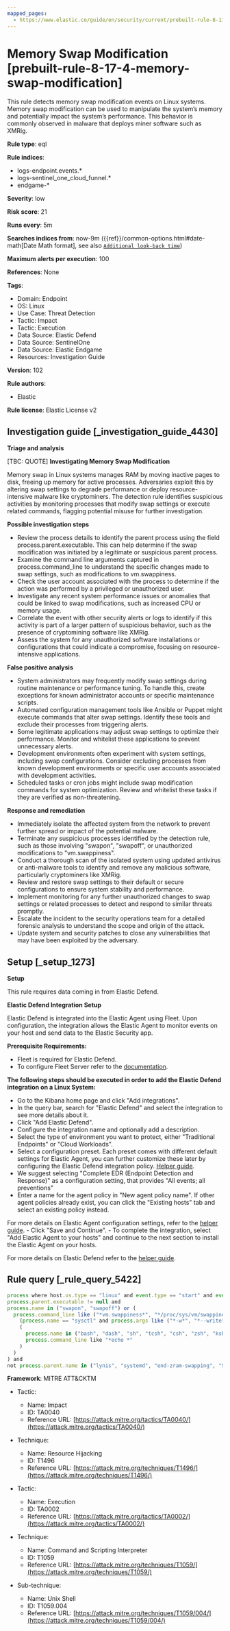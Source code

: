 ```yaml
---
mapped_pages:
  - https://www.elastic.co/guide/en/security/current/prebuilt-rule-8-17-4-memory-swap-modification.html
---
```


# Memory Swap Modification [prebuilt-rule-8-17-4-memory-swap-modification]

This rule detects memory swap modification events on Linux systems. Memory swap modification can be used to manipulate the system’s memory and potentially impact the system’s performance. This behavior is commonly observed in malware that deploys miner software such as XMRig.

**Rule type**: eql

**Rule indices**:

* logs-endpoint.events.*
* logs-sentinel_one_cloud_funnel.*
* endgame-*

**Severity**: low

**Risk score**: 21

**Runs every**: 5m

**Searches indices from**: now-9m ({{ref}}/common-options.html#date-math[Date Math format], see also [`Additional look-back time`](docs-content://solutions/security/detect-and-alert/create-detection-rule.md#rule-schedule))

**Maximum alerts per execution**: 100

**References**: None

**Tags**:

* Domain: Endpoint
* OS: Linux
* Use Case: Threat Detection
* Tactic: Impact
* Tactic: Execution
* Data Source: Elastic Defend
* Data Source: SentinelOne
* Data Source: Elastic Endgame
* Resources: Investigation Guide

**Version**: 102

**Rule authors**:

* Elastic

**Rule license**: Elastic License v2

## Investigation guide [_investigation_guide_4430]

**Triage and analysis**

[TBC: QUOTE]
**Investigating Memory Swap Modification**

Memory swap in Linux systems manages RAM by moving inactive pages to disk, freeing up memory for active processes. Adversaries exploit this by altering swap settings to degrade performance or deploy resource-intensive malware like cryptominers. The detection rule identifies suspicious activities by monitoring processes that modify swap settings or execute related commands, flagging potential misuse for further investigation.

**Possible investigation steps**

* Review the process details to identify the parent process using the field process.parent.executable. This can help determine if the swap modification was initiated by a legitimate or suspicious parent process.
* Examine the command line arguments captured in process.command_line to understand the specific changes made to swap settings, such as modifications to vm.swappiness.
* Check the user account associated with the process to determine if the action was performed by a privileged or unauthorized user.
* Investigate any recent system performance issues or anomalies that could be linked to swap modifications, such as increased CPU or memory usage.
* Correlate the event with other security alerts or logs to identify if this activity is part of a larger pattern of suspicious behavior, such as the presence of cryptomining software like XMRig.
* Assess the system for any unauthorized software installations or configurations that could indicate a compromise, focusing on resource-intensive applications.

**False positive analysis**

* System administrators may frequently modify swap settings during routine maintenance or performance tuning. To handle this, create exceptions for known administrator accounts or specific maintenance scripts.
* Automated configuration management tools like Ansible or Puppet might execute commands that alter swap settings. Identify these tools and exclude their processes from triggering alerts.
* Some legitimate applications may adjust swap settings to optimize their performance. Monitor and whitelist these applications to prevent unnecessary alerts.
* Development environments often experiment with system settings, including swap configurations. Consider excluding processes from known development environments or specific user accounts associated with development activities.
* Scheduled tasks or cron jobs might include swap modification commands for system optimization. Review and whitelist these tasks if they are verified as non-threatening.

**Response and remediation**

* Immediately isolate the affected system from the network to prevent further spread or impact of the potential malware.
* Terminate any suspicious processes identified by the detection rule, such as those involving "swapon", "swapoff", or unauthorized modifications to "vm.swappiness".
* Conduct a thorough scan of the isolated system using updated antivirus or anti-malware tools to identify and remove any malicious software, particularly cryptominers like XMRig.
* Review and restore swap settings to their default or secure configurations to ensure system stability and performance.
* Implement monitoring for any further unauthorized changes to swap settings or related processes to detect and respond to similar threats promptly.
* Escalate the incident to the security operations team for a detailed forensic analysis to understand the scope and origin of the attack.
* Update system and security patches to close any vulnerabilities that may have been exploited by the adversary.


## Setup [_setup_1273]

**Setup**

This rule requires data coming in from Elastic Defend.

**Elastic Defend Integration Setup**

Elastic Defend is integrated into the Elastic Agent using Fleet. Upon configuration, the integration allows the Elastic Agent to monitor events on your host and send data to the Elastic Security app.

**Prerequisite Requirements:**

* Fleet is required for Elastic Defend.
* To configure Fleet Server refer to the [documentation](docs-content://reference/ingestion-tools/fleet/fleet-server.md).

**The following steps should be executed in order to add the Elastic Defend integration on a Linux System:**

* Go to the Kibana home page and click "Add integrations".
* In the query bar, search for "Elastic Defend" and select the integration to see more details about it.
* Click "Add Elastic Defend".
* Configure the integration name and optionally add a description.
* Select the type of environment you want to protect, either "Traditional Endpoints" or "Cloud Workloads".
* Select a configuration preset. Each preset comes with different default settings for Elastic Agent, you can further customize these later by configuring the Elastic Defend integration policy. [Helper guide](docs-content://solutions/security/configure-elastic-defend/configure-an-integration-policy-for-elastic-defend.md).
* We suggest selecting "Complete EDR (Endpoint Detection and Response)" as a configuration setting, that provides "All events; all preventions"
* Enter a name for the agent policy in "New agent policy name". If other agent policies already exist, you can click the "Existing hosts" tab and select an existing policy instead.

For more details on Elastic Agent configuration settings, refer to the [helper guide](docs-content://reference/ingestion-tools/fleet/agent-policy.md). - Click "Save and Continue". - To complete the integration, select "Add Elastic Agent to your hosts" and continue to the next section to install the Elastic Agent on your hosts.

For more details on Elastic Defend refer to the [helper guide](docs-content://solutions/security/configure-elastic-defend/install-elastic-defend.md).


## Rule query [_rule_query_5422]

```js
process where host.os.type == "linux" and event.type == "start" and event.action in ("exec", "exec_event", "start") and
process.parent.executable != null and
process.name in ("swapon", "swapoff") or (
  process.command_line like ("*vm.swappiness*", "*/proc/sys/vm/swappiness*") and (
    (process.name == "sysctl" and process.args like ("*-w*", "*--write*", "*=*")) or
    (
      process.name in ("bash", "dash", "sh", "tcsh", "csh", "zsh", "ksh", "fish") and process.args == "-c" and
      process.command_line like "*echo *"
    )
  )
) and
not process.parent.name in ("lynis", "systemd", "end-zram-swapping", "SyxsenseResponder", "tuned", "platform-python", "timeout")
```

**Framework**: MITRE ATT&CKTM

* Tactic:

    * Name: Impact
    * ID: TA0040
    * Reference URL: [https://attack.mitre.org/tactics/TA0040/](https://attack.mitre.org/tactics/TA0040/)

* Technique:

    * Name: Resource Hijacking
    * ID: T1496
    * Reference URL: [https://attack.mitre.org/techniques/T1496/](https://attack.mitre.org/techniques/T1496/)

* Tactic:

    * Name: Execution
    * ID: TA0002
    * Reference URL: [https://attack.mitre.org/tactics/TA0002/](https://attack.mitre.org/tactics/TA0002/)

* Technique:

    * Name: Command and Scripting Interpreter
    * ID: T1059
    * Reference URL: [https://attack.mitre.org/techniques/T1059/](https://attack.mitre.org/techniques/T1059/)

* Sub-technique:

    * Name: Unix Shell
    * ID: T1059.004
    * Reference URL: [https://attack.mitre.org/techniques/T1059/004/](https://attack.mitre.org/techniques/T1059/004/)



